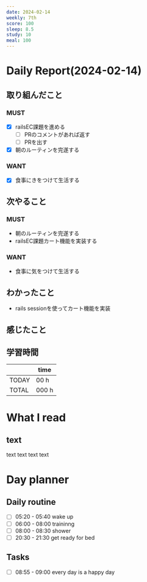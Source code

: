 ```yaml
---
date: 2024-02-14
weekly: 7th
score: 100
sleep: 8.5
study: 10
meal: 100
---
```

# Daily Report(2024-02-14)
## 取り組んだこと
### MUST
- [x] railsEC課題を進める
	- [ ] PRのコメントがあれば返す
	- [ ] PRを出す
- [x] 朝のルーティンを完遂する
### WANT
- [x] 食事にきをつけて生活する
## 次やること
### MUST
- 朝のルーティンを完遂する
- railsEC課題カート機能を実装する
### WANT
- 食事に気をつけて生活する
## わかったこと
- rails sessionを使ってカート機能を実装
## 感じたこと

## 学習時間
|       | time  | 
| ----- | ----- |
| TODAY | 00 h   |
| TOTAL | 000 h |
# What I read
## text 
text text text text

# Day planner
## Daily routine
- [ ] 05:20 - 05:40 wake up
- [ ] 06:00 - 08:00 traininng
- [ ] 08:00 - 08:30 shower
- [ ] 20:30 - 21:30 get ready for bed
## Tasks
- [ ] 08:55 - 09:00 every day is a happy day
